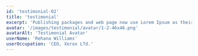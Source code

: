 ```yaml
---
id: 'testimonial-02'
title: 'testimonial'
excerpt: 'Publishing packages and web page now use Lorem Ipsum as their mel text, and a search for lorem more than one articel a is very important which can be help us for building a beauiful construction design...'
avatar: '/images/testimonial/avatar/1-2-46x46.png'
avatarAlt: 'Testimonial Avatar'
userName: 'Rehana Williams'
userOccupation: 'CEO, Xerox LTd.'
---
```

